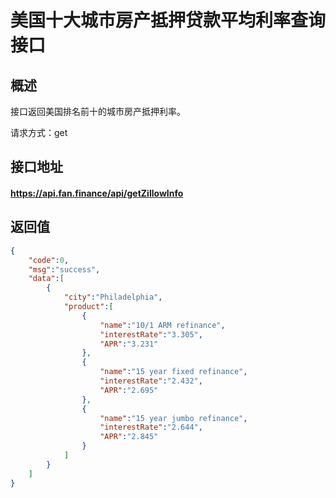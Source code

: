 # 美国十大城市房产抵押贷款平均利率查询接口

## 概述

接口返回美国排名前十的城市房产抵押利率。

请求方式：get

## 接口地址

#### https://api.fan.finance/api/getZillowInfo

## 返回值

```json
{
    "code":0,
    "msg":"success",
    "data":[
        {
            "city":"Philadelphia",
            "product":[
                {
                    "name":"10/1 ARM refinance",
                    "interestRate":"3.305",
                    "APR":"3.231"
                },
                {
                    "name":"15 year fixed refinance",
                    "interestRate":"2.432",
                    "APR":"2.695"
                },
                {
                    "name":"15 year jumbo refinance",
                    "interestRate":"2.644",
                    "APR":"2.845"
                }
            ]
        }
    ]
}
```